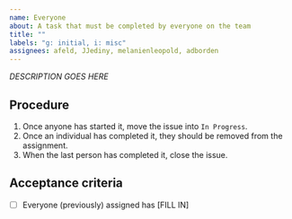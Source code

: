 ```yaml
---
name: Everyone
about: A task that must be completed by everyone on the team
title: ""
labels: "g: initial, i: misc"
assignees: afeld, JJediny, melanienleopold, adborden
---
```


_DESCRIPTION GOES HERE_

## Procedure

1. Once anyone has started it, move the issue into `In Progress`.
1. Once an individual has completed it, they should be removed from the assignment.
1. When the last person has completed it, close the issue.

## Acceptance criteria

- [ ] Everyone (previously) assigned has [FILL IN]

